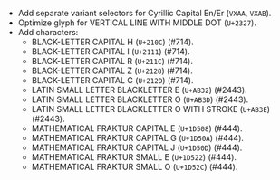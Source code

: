 * Add separate variant selectors for Cyrillic Capital En/Er (`VXAA`, `VXAB`).
* Optimize glyph for VERTICAL LINE WITH MIDDLE DOT (`U+2327`).
* Add characters:
  - BLACK-LETTER CAPITAL H (`U+210C`) (#714).
  - BLACK-LETTER CAPITAL I (`U+2111`) (#714).
  - BLACK-LETTER CAPITAL R (`U+211C`) (#714).
  - BLACK-LETTER CAPITAL Z (`U+2128`) (#714).
  - BLACK-LETTER CAPITAL C (`U+212D`) (#714).
  - LATIN SMALL LETTER BLACKLETTER E (`U+AB32`) (#2443).
  - LATIN SMALL LETTER BLACKLETTER O (`U+AB3D`) (#2443).
  - LATIN SMALL LETTER BLACKLETTER O WITH STROKE (`U+AB3E`) (#2443).
  - MATHEMATICAL FRAKTUR CAPITAL E (`U+1D508`) (#444).
  - MATHEMATICAL FRAKTUR CAPITAL G (`U+1D50A`) (#444).
  - MATHEMATICAL FRAKTUR CAPITAL J (`U+1D50D`) (#444).
  - MATHEMATICAL FRAKTUR SMALL E (`U+1D522`) (#444).
  - MATHEMATICAL FRAKTUR SMALL O (`U+1D52C`) (#444).

